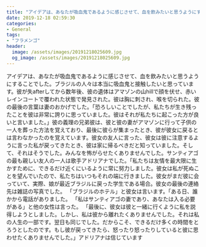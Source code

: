 ```yaml
---
title: "アイデアは、あなたが吸血鬼であるように感じさせて、血を飲みたいと思うようにすることでした。"
date: 2019-12-18 02:59:30
categories:
- General
tags:
- "フラメンゴ"
header:
  image: /assets/images/20191218025609.jpg
  og_image: /assets/images/20191218025609.jpg
---
```


アイデアは、あなたが吸血鬼であるように感じさせて、血を飲みたいと思うようにすることでした。ブラジルの人々は本当に吸血鬼と接触したいと思っています。彼が失afterしてから数年後、彼の遺体はアマゾンの山hillで顔を伏せ、赤いレインコートで覆われた状態で発見された。彼は胸に刺され、喉を切られた。彼の最後の言葉は妻のおかげでした。「恐ろしいことでしたが、私たちが生き残ったことを彼は非常に誇りに思っていました。彼はそれが私たちに起こった方が良いと言いました。」彼の義理の兄弟彼は、彼と彼の妻がアマゾンに行って子供の一人を葬った方法を覚えており、最後に彼らが集まったとき、彼が彼女に戻るとは言わなかったのを覚えています。彼女の友人に言った、彼女は彼に注意するように言った私が戻ってきたとき、彼は家に帰るべきだと知っていました。そして、それはそうでした。みんなを怖がらせたくありませんでした。サンティアゴの最も親しい友人の一人は歌手アドリアナでした。「私たちは友情を最大限に生かすために、できるだけ近くにいるように常に努力しました。彼女は私が死ぬことを望んでいたので、私たちはいつもそれの端に行きました。彼女がまだ彼に会っていて、実際、娘が最近ブラジルに戻った学生である場合。彼女の最後の連絡先は雑誌の写真でした。 「ブラジルのホテル」と彼女は言います。「ある日、誰かから電話がありました。 「私はサンティアゴの妻であり、あなたは入る必要がある」と他の女性は言った。 「最後に、彼女は彼と一緒に行くように私を説得しようとしました。しかし、私は彼から離れたくありませんでした。それは私の人生の一部です。翌日も同じでした。だからこそ、できるだけ多くの時間をとろうとしたのです。もし彼が戻ってきたら、怒ったり怒ったりしていると彼に思わせたくありませんでした。」アドリアナは信じています
